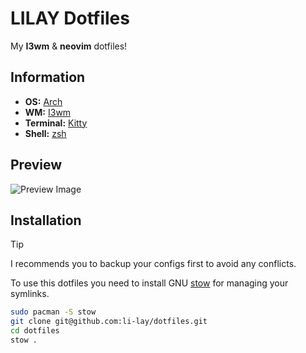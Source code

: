 # LILAY Dotfiles

My **I3wm** & **neovim** dotfiles!

## Information

- **OS:** [Arch](https://archlinux.org/)
- **WM:** [I3wm](https://i3wm.org/)
- **Terminal:** [Kitty](https://github.com/kovidgoyal/kitty)
- **Shell:** [zsh](https://www.zsh.org/)

## Preview

![Preview Image](https://github.com/li-lay/dotfiles/blob/main/Pictures/preview/preview.png)

## Installation

> [!TIP]
> I recommends you to backup your configs first to avoid any conflicts.

To use this dotfiles you need to install GNU [stow](https://www.gnu.org/software/stow/stow.html) for managing your symlinks.

```sh
sudo pacman -S stow
git clone git@github.com:li-lay/dotfiles.git
cd dotfiles
stow .
```
